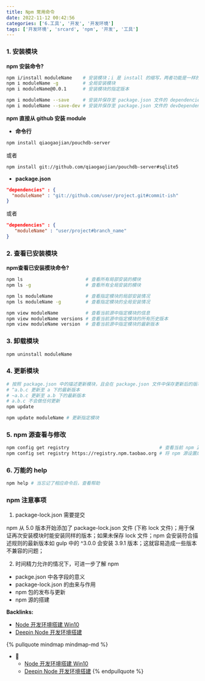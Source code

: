 ```yaml
---
title: Npm 常用命令
date: 2022-11-12 00:42:56
categories: ['6.工具', '开发', '开发环境']
tags: ['开发环境', 'srcard', 'npm', '开发', '工具']
---
```

  
  
### 1.  安装模块

**npm 安装命令?**
  
```sh
npm i/install moduleName    # 安装模块；i 是 install 的缩写，两者功能是一样的
npm i moduleName -g         # 全局安装模块
npm i moduleName@0.0.1      # 安装模块的指定版本

npm i moduleName --save     # 安装并保存至 package.json 文件的 dependencies 中
npm i moduleName --save-dev # 安装并保存至 package.json 文件的 devDependencies 中
```
<!--SR:!2026-02-26,829,252-->

**npm 直接从 github 安装 module**  
  
- **命令行**  
```sh
npm install qiaogaojian/pouchdb-server  
```
或者  
```sh
npm install git://github.com/qiaogaojian/pouchdb-server#sqlite5  
```
- **package.json**  
```json
"dependencies" : {  
  "moduleName" : "git://github.com/user/project.git#commit-ish"  
}  
```
或者  
```json
"dependencies" : {  
   "moduleName" : "user/project#branch_name"  
}  
```
<!--SR:!2022-10-20,22,252-->
  
  
### 2.  查看已安装模块

**npm查看已安装模块命令?**
  
```sh
npm ls                       # 查看所有局部安装的模块
npm ls -g                    # 查看所有全局安装的模块

npm ls moduleName            # 查看指定模块的局部安装情况
npm ls moduleName -g         # 查看指定模块的全局安装情况

npm view moduleName          # 查看当前源中指定模块的信息
npm view moduleName versions # 查看当前源中指定模块的所有历史版本
npm view moduleName version  # 查看当前源中指定模块的最新版本
```
<!--SR:!2027-04-19,1080,252-->
  
  
### 3.  卸载模块

  
```sh
npm uninstall moduleName
```
<!--SR:!2026-10-02,956,252-->
  
  
### 4.  更新模块

```sh
# 按照 package.json 中的描述更新模块，且会在 package.json 文件中保存更新后的版本描述；
# ^a.b.c 更新至 a 下的最新版本
# ~a.b.c 更新至 a.b 下的最新版本
# a.b.c 不会做任何更新
npm update 

npm update moduleName # 更新指定模块
```
  
  
### 5.  npm 源查看与修改

```sh
npm config get registry                                 # 查看当前 npm 源地址
npm config set registry https://registry.npm.taobao.org # 将 npm 源设置成相应的地址
```
  
  
### 6.  万能的 help

```sh
npm help # 当忘记了相应命令后，查看帮助
```
  
  
### npm 注意事项

1. package-lock.json 需要提交
  
npm 从 5.0 版本开始添加了 package-lock.json 文件 (下称 lock 文件)；用于保证再次安装模块时能安装同样的版本；如果未保存 lock 文件；npm 会安装符合描述规则的最新版本如 gulp 中的 ^3.0.0 会安装 3.9.1 版本；这就容易造成一些版本不兼容的问题；
<!--SR:!2025-08-24,718,252-->

2. 时间精力允许的情况下，可进一步了解 npm
- packge.json 中各字段的意义
- package-lock.json 的由来与作用 
- npm 包的发布与更新 
- npm 源的搭建


**Backlinks:**

- [Node 开发环境搭建 Win10](../8ae045022243ef5d9908e342c7c63a7c1c8c7951)
- [Deepin Node 开发环境搭建](../bc518616254162513c0aac7de77d137853f3de88)

{% pullquote mindmap mindmap-md %}
- 🔵
  - [Node 开发环境搭建 Win10](../8ae045022243ef5d9908e342c7c63a7c1c8c7951)
  - [Deepin Node 开发环境搭建](../bc518616254162513c0aac7de77d137853f3de88)
{% endpullquote %}